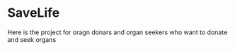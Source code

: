 # SaveLife
Here is the project for oragn donars and organ seekers who want to donate and seek organs
